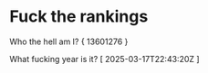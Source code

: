 # Fuck the rankings

Who the hell am I?
{ 13601276 }

What fucking year is it?
[ 2025-03-17T22:43:20Z ]
